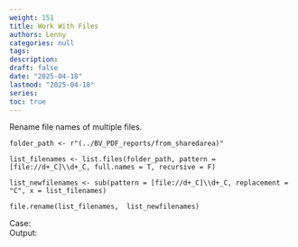 ```yaml
---
weight: 151
title: Work With Files
authors: Lenny
categories: null
tags: 
description: 
draft: false
date: "2025-04-18"
lastmod: "2025-04-18"
series:
toc: true
---
```



<!--more-->

Rename file names of multiple files.

```
folder_path <- r"(../BV_PDF_reports/from_sharedarea)"

list_filenames <- list.files(folder_path, pattern = [file://d+_C]\\d+_C, full.names = T, recursive = F)

list_newfilenames <- sub(pattern = [file://d+_C]\\d+_C, replacement = "C", x = list_filenames)

file.rename(list_filenames,  list_newfilenames)
```

Case:  
Output:  
